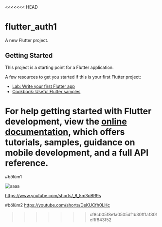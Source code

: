<<<<<<< HEAD
# flutter_auth1

A new Flutter project.

## Getting Started

This project is a starting point for a Flutter application.

A few resources to get you started if this is your first Flutter project:

- [Lab: Write your first Flutter app](https://docs.flutter.dev/get-started/codelab)
- [Cookbook: Useful Flutter samples](https://docs.flutter.dev/cookbook)

For help getting started with Flutter development, view the
[online documentation](https://docs.flutter.dev/), which offers tutorials,
samples, guidance on mobile development, and a full API reference.
=======
#bölüm1

![aaaa](https://user-images.githubusercontent.com/118223063/230751212-b6f4b45b-ce26-4737-9d7c-4beca1e2c73d.png)

https://www.youtube.com/shorts/_8_5m3pBR9s


#bölüm2
https://youtube.com/shorts/DeKUCfh0LHc
>>>>>>> cf8cb05f8e1a0505df1b30ff1af301efff843f52
